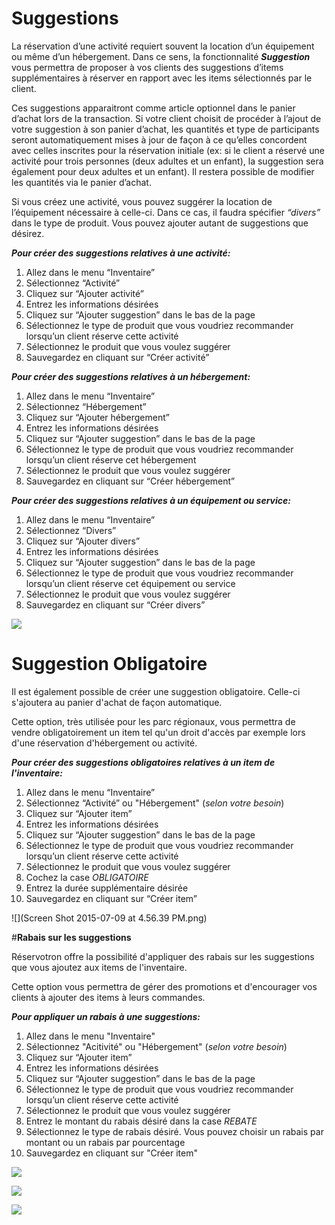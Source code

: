 # Suggestions

La réservation d’une activité requiert souvent la location d’un équipement ou même d’un hébergement. Dans ce sens, la fonctionnalité ***Suggestion*** vous permettra de proposer à vos clients des suggestions d’items supplémentaires à réserver en rapport avec les items sélectionnés par le client. 

Ces suggestions apparaitront comme article optionnel dans le panier d’achat lors de la transaction. Si votre client choisit de procéder à l’ajout de votre suggestion à son panier d’achat, les quantités et type de participants seront automatiquement mises à jour de façon à ce qu’elles concordent avec celles inscrites pour la réservation initiale (ex: si le client a réservé une activité pour trois personnes (deux adultes et un enfant), la suggestion sera également pour deux adultes et un enfant). Il restera possible de modifier les quantités via le panier d’achat. 

Si vous créez une activité, vous pouvez suggérer la location de l’équipement nécessaire à celle-ci. Dans ce cas, il faudra spécifier *“divers”* dans le type de produit. Vous pouvez ajouter autant de suggestions que désirez.

***Pour créer des suggestions relatives à une activité:***
1. Allez dans le menu “Inventaire”
1. Sélectionnez  “Activité”
1. Cliquez sur “Ajouter activité”
1. Entrez les informations désirées
1. Cliquez sur “Ajouter suggestion” dans le bas de la page
1. Sélectionnez le type de produit que vous voudriez recommander lorsqu’un client réserve cette activité
1. Sélectionnez le produit que vous voulez suggérer
1. Sauvegardez en cliquant sur “Créer activité”

***Pour créer des suggestions relatives à un hébergement:***
1. Allez dans le menu “Inventaire”
1. Sélectionnez “Hébergement”
1. Cliquez sur “Ajouter hébergement”
1. Entrez les informations désirées
1. Cliquez sur “Ajouter suggestion” dans le bas de la page
1. Sélectionnez le type de produit que vous voudriez recommander lorsqu’un client réserve cet hébergement
1. Sélectionnez le produit que vous voulez suggérer
1. Sauvegardez en cliquant sur “Créer hébergement”

***Pour créer des suggestions relatives à un équipement ou service:***
1. Allez dans le menu “Inventaire”
1. Sélectionnez “Divers”
1. Cliquez sur “Ajouter divers”
1. Entrez les informations désirées
1. Cliquez sur “Ajouter suggestion” dans le bas de la page
1. Sélectionnez le type de produit que vous voudriez recommander lorsqu’un client réserve cet équipement ou service
1. Sélectionnez le produit que vous voulez suggérer
1. Sauvegardez en cliquant sur “Créer divers”


![](https://monosnap.com/file/bvxjapP3xHJWmWkpt0RETgu4ILMInT.png)


# **Suggestion Obligatoire**



Il est également possible de créer une suggestion obligatoire. Celle-ci s'ajoutera au panier d'achat de façon automatique.

Cette option, très utilisée pour les parc régionaux, vous permettra de vendre obligatoirement un item tel qu'un droit d'accès par exemple lors d'une réservation d'hébergement ou activité.

***Pour créer des suggestions obligatoires relatives à un item de l'inventaire:***

1. Allez dans le menu “Inventaire”
1. Sélectionnez “Activité” ou "Hébergement" (*selon votre besoin*)
1. Cliquez sur “Ajouter item”
1. Entrez les informations désirées
1. Cliquez sur “Ajouter suggestion” dans le bas de la page
1. Sélectionnez le type de produit que vous voudriez recommander lorsqu’un client réserve cette activité
1. Sélectionnez le produit que vous voulez suggérer
2. Cochez la case *OBLIGATOIRE*
3. Entrez la durée supplémentaire désirée
1. Sauvegardez en cliquant sur “Créer item”

![](Screen Shot 2015-07-09 at 4.56.39 PM.png)


#**Rabais sur les suggestions**

Réservotron offre la possibilité d'appliquer des rabais sur les suggestions que vous ajoutez aux items de l'inventaire. 

Cette option vous permettra de gérer des promotions et d'encourager vos clients à ajouter des items à leurs commandes.

***Pour appliquer un rabais à une suggestions:***
1. Allez dans le menu "Inventaire"
2. Sélectionnez "Acitivité" ou "Hébergement" (*selon votre besoin*)
3. Cliquez sur “Ajouter item”
1. Entrez les informations désirées
1. Cliquez sur “Ajouter suggestion” dans le bas de la page
1. Sélectionnez le type de produit que vous voudriez recommander lorsqu’un client réserve cette activité
1. Sélectionnez le produit que vous voulez suggérer
2. Entrez le montant du rabais désiré dans la case *REBATE*
3. Sélectionnez le type de rabais désiré. Vous pouvez choisir un rabais par montant ou un rabais par pourcentage
4. Sauvegardez en cliquant sur "Créer item"

![](https://api.monosnap.com/rpc/file/download?id=cqfQOd1DQXVwOL3VrxbOGOI8Fig94D) 

![](https://api.monosnap.com/rpc/file/download?id=ZQTFoygaPOGf30gesxTriZyZVbXIAj)

![](https://api.monosnap.com/rpc/file/download?id=g4gh9SFxApLVBsVwTvwnnthAFiXpQQ)